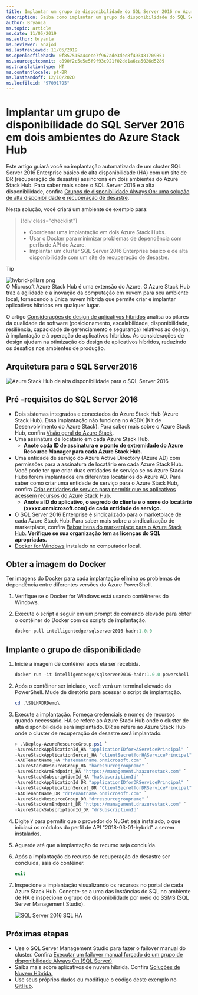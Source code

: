 ```yaml
---
title: Implantar um grupo de disponibilidade do SQL Server 2016 no Azure e Azure Stack Hub
description: Saiba como implantar um grupo de disponibilidade do SQL Server 2016 no Azure e Azure Stack Hub.
author: BryanLa
ms.topic: article
ms.date: 11/05/2019
ms.author: bryanla
ms.reviewer: anajod
ms.lastreviewed: 11/05/2019
ms.openlocfilehash: 0f857515a44ece7f967ade3dee8f493481709851
ms.sourcegitcommit: c890f2c5e5e5f9f93c921f02dd1a6ca5026d5289
ms.translationtype: HT
ms.contentlocale: pt-BR
ms.lasthandoff: 12/10/2020
ms.locfileid: "97091795"
---
```

# <a name="deploy-a-sql-server-2016-availability-group-across-two-azure-stack-hub-environments"></a>Implantar um grupo de disponibilidade do SQL Server 2016 em dois ambientes do Azure Stack Hub

Este artigo guiará você na implantação automatizada de um cluster SQL Server 2016 Enterprise básico de alta disponibilidade (HA) com um site de DR (recuperação de desastre) assíncrona em dois ambientes do Azure Stack Hub. Para saber mais sobre o SQL Server 2016 e a alta disponibilidade, confira [Grupos de disponibilidade Always On: uma solução de alta disponibilidade e recuperação de desastre](/sql/database-engine/availability-groups/windows/always-on-availability-groups-sql-server?view=sql-server-2016).

Nesta solução, você criará um ambiente de exemplo para:

> [!div class="checklist"]
> - Coordenar uma implantação em dois Azure Stack Hubs.
> - Usar o Docker para minimizar problemas de dependência com perfis de API do Azure.
> - Implantar um cluster SQL Server 2016 Enterprise básico e de alta disponibilidade com um site de recuperação de desastre.

> [!Tip]  
> ![hybrid-pillars.png](./media/solution-deployment-guide-cross-cloud-scaling/hybrid-pillars.png)  
> O Microsoft Azure Stack Hub é uma extensão do Azure. O Azure Stack Hub traz a agilidade e a inovação da computação em nuvem para seu ambiente local, fornecendo a única nuvem híbrida que permite criar e implantar aplicativos híbridos em qualquer lugar.  
> 
> O artigo [Considerações de design de aplicativos híbridos](overview-app-design-considerations.md) analisa os pilares da qualidade de software (posicionamento, escalabilidade, disponibilidade, resiliência, capacidade de gerenciamento e segurança) relativos ao design, à implantação e à operação de aplicativos híbridos. As considerações de design ajudam na otimização do design de aplicativos híbridos, reduzindo os desafios nos ambientes de produção.

## <a name="architecture-for-sql-server-2016"></a>Arquitetura para o SQL Server2016

![Azure Stack Hub de alta disponibilidade para o SQL Server 2016](media/solution-deployment-guide-sql-ha/image1.png)

## <a name="prerequisites-for-sql-server-2016"></a>Pré -requisitos do SQL Server 2016

- Dois sistemas integrados e conectados do Azure Stack Hub (Azure Stack Hub). Essa implantação não funciona no ASDK (Kit de Desenvolvimento do Azure Stack). Para saber mais sobre o Azure Stack Hub, confira [Visão geral do Azure Stack](https://azure.microsoft.com/overview/azure-stack/).
- Uma assinatura de locatário em cada Azure Stack Hub.
  - **Anote cada ID de assinatura e o ponto de extremidade do Azure Resource Manager para cada Azure Stack Hub.**
- Uma entidade de serviço do Azure Active Directory (Azure AD) com permissões para a assinatura de locatário em cada Azure Stack Hub. Você pode ter que criar duas entidades de serviço se os Azure Stack Hubs forem implantados em diferentes locatários do Azure AD. Para saber como criar uma entidade de serviço para o Azure Stack Hub, confira [Criar entidades de serviço para permitir que os aplicativos acessem recursos do Azure Stack Hub](/azure-stack/user/azure-stack-create-service-principals).
  - **Anote a ID do aplicativo, o segredo do cliente e o nome do locatário (xxxxx.onmicrosoft.com) de cada entidade de serviço.**
- O SQL Server 2016 Enterprise é sindicalizado para o marketplace de cada Azure Stack Hub. Para saber mais sobre a sindicalização de marketplace, confira [Baixar itens do marketplace para o Azure Stack Hub](/azure-stack/operator/azure-stack-download-azure-marketplace-item).
    **Verifique se sua organização tem as licenças do SQL apropriadas.**
- [Docker for Windows](https://docs.docker.com/docker-for-windows/) instalado no computador local.

## <a name="get-the-docker-image"></a>Obter a imagem do Docker

Ter imagens do Docker para cada implantação elimina os problemas de dependência entre diferentes versões do Azure PowerShell.

1. Verifique se o Docker for Windows está usando contêineres do Windows.
2. Execute o script a seguir em um prompt de comando elevado para obter o contêiner do Docker com os scripts de implantação.

    ```powershell  
    docker pull intelligentedge/sqlserver2016-hadr:1.0.0
    ```

## <a name="deploy-the-availability-group"></a>Implante o grupo de disponibilidade

1. Inicie a imagem de contêiner após ela ser recebida.

      ```powershell  
      docker run -it intelligentedge/sqlserver2016-hadr:1.0.0 powershell
      ```

2. Após o contêiner ser iniciado, você verá um terminal elevado do PowerShell. Mude de diretório para acessar o script de implantação.

      ```powershell  
      cd .\SQLHADRDemo\
      ```

3. Execute a implantação. Forneça credenciais e nomes de recursos quando necessário. HA se refere ao Azure Stack Hub onde o cluster de alta disponibilidade será implantado. DR se refere ao Azure Stack Hub onde o cluster de recuperação de desastre será implantado.

      ```powershell
      > .\Deploy-AzureResourceGroup.ps1 `
      -AzureStackApplicationId_HA "applicationIDforHAServicePrincipal" `
      -AzureStackApplicationSercet_HA "clientSecretforHAServicePrincipal" `
      -AADTenantName_HA "hatenantname.onmicrosoft.com" `
      -AzureStackResourceGroup_HA "haresourcegroupname" `
      -AzureStackArmEndpoint_HA "https://management.haazurestack.com" `
      -AzureStackSubscriptionId_HA "haSubscriptionId" `
      -AzureStackApplicationId_DR "applicationIDforDRServicePrincipal" `
      -AzureStackApplicationSercet_DR "ClientSecretforDRServicePrincipal" `
      -AADTenantName_DR "drtenantname.onmicrosoft.com" `
      -AzureStackResourceGroup_DR "drresourcegroupname" `
      -AzureStackArmEndpoint_DR "https://management.drazurestack.com" `
      -AzureStackSubscriptionId_DR "drSubscriptionId"
      ```

4. Digite `Y` para permitir que o provedor do NuGet seja instalado, o que iniciará os módulos do perfil de API "2018-03-01-hybrid" a serem instalados.

5. Aguarde até que a implantação do recurso seja concluída.

6. Após a implantação do recurso de recuperação de desastre ser concluída, saia do contêiner.

      ```powershell
      exit
      ```

7. Inspecione a implantação visualizando os recursos no portal de cada Azure Stack Hub. Conecte-se a uma das instâncias do SQL no ambiente de HA e inspecione o grupo de disponibilidade por meio do SSMS (SQL Server Management Studio).

    ![SQL Server 2016 SQL HA](media/solution-deployment-guide-sql-ha/image2.png)

## <a name="next-steps"></a>Próximas etapas

- Use o SQL Server Management Studio para fazer o failover manual do cluster. Confira [Executar um failover manual forçado de um grupo de disponibilidade Always On (SQL Server)](/sql/database-engine/availability-groups/windows/perform-a-forced-manual-failover-of-an-availability-group-sql-server?view=sql-server-2017)
- Saiba mais sobre aplicativos de nuvem híbrida. Confira [Soluções de Nuvem Híbrida.](/azure-stack/user/)
- Use seus próprios dados ou modifique o código deste exemplo no [GitHub](https://github.com/Azure-Samples/azure-intelligent-edge-patterns).
